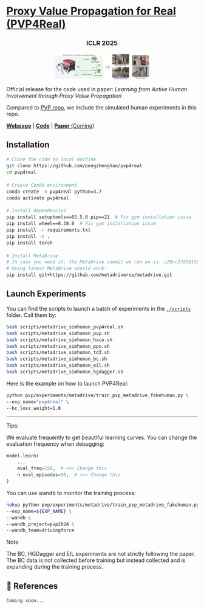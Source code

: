 # [Proxy Value Propagation for Real (PVP4Real)](https://metadriverse.github.io/pvp4real/)

<h3 align="center"><b>ICLR 2025</b></h3>

<p align="center">
  <img src="pvp4real_teaser.png" alt="PVP4Real" width="50%">
</p>



Official release for the code used in paper: *Learning from Active Human Involvement through Proxy Value Propagation*

Compared to [PVP repo](https://metadriverse.github.io/pvp/), we include the simulated human experiments in this repo.

[**Webpage**](https://metadriverse.github.io/pvp4real/) | 
[**Code**](https://github.com/metadriverse/pvp4real) |
[**Paper** (Coming)](#)


## Installation

```bash
# Clone the code to local machine
git clone https://github.com/pengzhenghao/pvp4real
cd pvp4real

# Create Conda environment
conda create -n pvp4real python=3.7
conda activate pvp4real

# Install dependencies
pip install setuptools==65.5.0 pip==21  # Fix gym installation issue
pip install wheel==0.38.0  # Fix gym installation issue
pip install -r requirements.txt
pip install -e .
pip install torch

# Install MetaDrive
# In case you need it, the MetaDrive commit we ran on is: c29cc37d30158fe70d963647b6c80dc814248f60
# Using latest MetaDrive should work:
pip install git+https://github.com/metadriverse/metadrive.git

```


## Launch Experiments

You can find the scripts to launch a batch of experiments in the [`./scripts`](./scripts) folder. Call them by:

```bash
bash scripts/metadrive_simhuman_pvp4real.sh
bash scripts/metadrive_simhuman_pvp.sh
bash scripts/metadrive_simhuman_haco.sh
bash scripts/metadrive_simhuman_ppo.sh
bash scripts/metadrive_simhuman_td3.sh
bash scripts/metadrive_simhuman_bc.sh
bash scripts/metadrive_simhuman_eil.sh
bash scripts/metadrive_simhuman_hgdagger.sh
```


Here is the example on how to launch PVP4Real:

```bash
python pvp/experiments/metadrive/train_pvp_metadrive_fakehuman.py \
--exp_name="pvp4real" \
--bc_loss_weight=1.0
```



---

Tips:

We evaluate frequently to get beautiful learning curves. You can change the evaluation frequency when debugging:

```python
model.learn(
    ...
    eval_freq=150,  # <<< Change this
    n_eval_episodes=50,  # <<< Change this
)
```

You can use wandb to monitor the training process:

```bash
nohup python pvp/experiments/metadrive/train_pvp_metadrive_fakehuman.py \
--exp_name=${EXP_NAME} \
--wandb \
--wandb_project=pvp2024 \
--wandb_team=drivingforce
```

> [!NOTE]  
> The BC, HGDagger and EIL experiments are not strictly following the paper.
> The BC data is not collected before training but instead collected and is expanding
> during the training process. 

## 📎 References

```latex
Coming soon...
```

